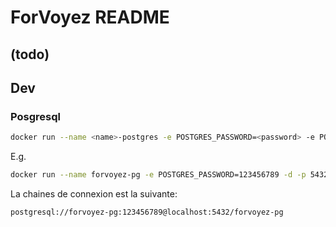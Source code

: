 # ForVoyez README

## (todo)

## Dev 
### Posgresql
```bash
docker run --name <name>-postgres -e POSTGRES_PASSWORD=<password> -e POSTGRES_USER=<username> -e PGDATA=/var/lib/postgresql/data/pgdata -v /db/<dbname>:/var/lib/postgresql/data -p 5432:5432 -d postgres
```
E.g.
```bash
docker run --name forvoyez-pg -e POSTGRES_PASSWORD=123456789 -d -p 5432:5432 -v forvoyez-pg:/var/lib/postgresql/data postgres
```


La chaines de connexion est la suivante:
```bash
postgresql://forvoyez-pg:123456789@localhost:5432/forvoyez-pg
```